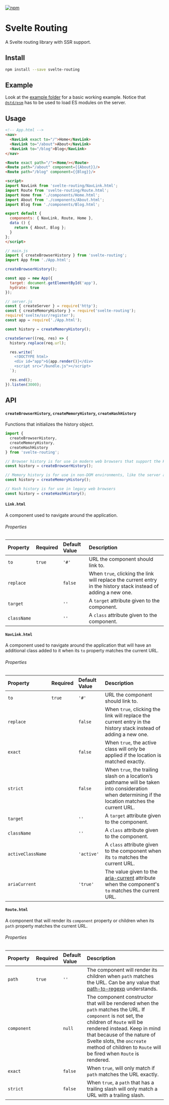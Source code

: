 [![npm][npm]][npm-url]

# Svelte Routing

A Svelte routing library with SSR support.

## Install

```bash
npm install --save svelte-routing
```

## Example

Look at the [example folder][example-folder-url] for a basic working example. Notice that [`@std/esm`][std-esm-url] has to be used to load ES modules on the server.

## Usage

```html
<!-- App.html -->
<nav>
  <NavLink exact to="/">Home</NavLink>
  <NavLink to="/about">About</NavLink>
  <NavLink to="/blog">Blog</NavLink>
</nav>

<Route exact path="/"><Home/></Route>
<Route path="/about" component={{About}}/>
<Route path="/blog" component={{Blog}}/>

<script>
import NavLink from 'svelte-routing/NavLink.html';
import Route from 'svelte-routing/Route.html';
import Home from './components/Home.html';
import About from './components/About.html';
import Blog from './components/Blog.html';

export default {
  components: { NavLink, Route, Home },
  data () {
    return { About, Blog };
  }
};
</script>
```

```javascript
// main.js
import { createBrowserHistory } from 'svelte-routing';
import App from './App.html';

createBrowserHistory();

const app = new App({
  target: document.getElementById('app'),
  hydrate: true
});
```

```javascript
// server.js
const { createServer } = require('http');
const { createMemoryHistory } = require('svelte-routing');
require('svelte/ssr/register');
const app = require('./App.html');

const history = createMemoryHistory();

createServer((req, res) => {
  history.replace(req.url);

  res.write(`
    <!DOCTYPE html>
    <div id="app">${app.render()}</div>
    <script src="/bundle.js"></script>
  `);

  res.end();
}).listen(3000);
```

## API

#### `createBrowserHistory`, `createMemoryHistory`, `createHashHistory`

Functions that initializes the history object.

```javascript
import {
  createBrowserHistory,
  createMemoryHistory,
  createHashHistory
} from 'svelte-routing';

// Browser history is for use in modern web browsers that support the HTML5 history API
const history = createBrowserHistory();

// Memory history is for use in non-DOM environments, like the server and tests
const history = createMemoryHistory();

// Hash history is for use in legacy web browsers
const history = createHashHistory();
```

#### `Link.html`

A component used to navigate around the application.

###### Properties

| Property    | Required | Default Value | Description                                                                                                     |
| :---------- | :------- | :------------ | :-------------------------------------------------------------------------------------------------------------- |
| `to`        | `true`   | `'#'`         | URL the component should link to.                                                                               |
| `replace`   |          | `false`       | When `true`, clicking the link will replace the current entry in the history stack instead of adding a new one. |
| `target`    |          | `''`          | A `target` attribute given to the component.                                                                    |
| `className` |          | `''`          | A `class` attribute given to the component.                                                                     |

#### `NavLink.html`

A component used to navigate around the application that will have an additional
class added to it when its `to` property matches the current URL.

###### Properties

| Property          | Required | Default Value | Description                                                                                                                                         |
| :---------------- | :------- | :------------ | :-------------------------------------------------------------------------------------------------------------------------------------------------- |
| `to`              | `true`   | `'#'`         | URL the component should link to.                                                                                                                   |
| `replace`         |          | `false`       | When `true`, clicking the link will replace the current entry in the history stack instead of adding a new one.                                     |
| `exact`           |          | `false`       | When `true`, the active class will only be applied if the location is matched exactly.                                                              |
| `strict`          |          | `false`       | When `true`, the trailing slash on a location’s pathname will be taken into consideration when determining if the location matches the current URL. |
| `target`          |          | `''`          | A `target` attribute given to the component.                                                                                                        |
| `className`       |          | `''`          | A `class` attribute given to the component.                                                                                                         |
| `activeClassName` |          | `'active'`    | A `class` attribute given to the component when its `to` matches the current URL.                                                                   |
| `ariaCurrent`     |          | `'true'`      | The value given to the [aria-current][aria-current-url] attribute when the component's `to` matches the current URL.                                |

#### `Route.html`

A component that will render its `component` property or children when its `path` property matches the
current URL.

###### Properties

| Property    | Required | Default Value | Description                                                                                                                                                                                                                                                                                                 |
| :---------- | :------- | :------------ | :---------------------------------------------------------------------------------------------------------------------------------------------------------------------------------------------------------------------------------------------------------------------------------------------------------- |
| `path`      | `true`   | `''`          | The component will render its children when `path` matches the URL. Can be any value that [path-to-regexp][regexp-url] understands.                                                                                                                                                                         |
| `component` |          | `null`        | The component constructor that will be rendered when the `path` matches the URL. If `component` is not set, the children of `Route` will be rendered instead. Keep in mind that because of the nature of Svelte slots, the `oncreate` method of children to `Route` will be fired when `Route` is rendered. |
| `exact`     |          | `false`       | When `true`, will only match if `path` matches the URL exactly.                                                                                                                                                                                                                                             |
| `strict`    |          | `false`       | When `true`, a `path` that has a trailing slash will only match a URL with a trailing slash.                                                                                                                                                                                                                |

[npm]: https://img.shields.io/npm/v/svelte-routing.svg
[npm-url]: https://npmjs.com/package/svelte-routing
[example-folder-url]: https://github.com/EmilTholin/svelte-routing/tree/master/example
[std-esm-url]: https://github.com/standard-things/esm
[aria-current-url]: https://tink.uk/using-the-aria-current-attribute
[regexp-url]: https://www.npmjs.com/package/path-to-regexp
